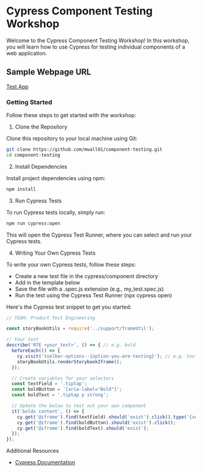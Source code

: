 # Cypress Component Testing Workshop

Welcome to the Cypress Component Testing Workshop! In this workshop, you will learn how to use Cypress for testing individual components of a web application.

## Sample Webpage URL
[Test App](https://rich-text-editor.squarespace.net/?path=/docs/welcome--docs)

### Getting Started

Follow these steps to get started with the workshop:

1. Clone the Repository

Clone this repository to your local machine using Git:

```bash
git clone https://github.com/mwall01/component-testing.git
cd component-testing
```
2. Install Dependencies

Install project dependencies using npm:

```bash
npm install
```

3. Run Cypress Tests

To run Cypress tests locally, simply run:

```bash
npm run cypress:open
```
This will open the Cypress Test Runner, where you can select and run your Cypress tests.

4. Writing Your Own Cypress Tests

To write your own Cypress tests, follow these steps:

- Create a new test file in the cypress/component directory
- Add in the template below
- Save the file with a .spec.js extension (e.g., my_test.spec.js)
- Run the test using the Cypress Test Runner (npx cypress open)

Here's the Cypress test snippet to get you started:

```javascript
// TEAM: Product Test Engineering

const storyBookUtils = require('../support/frameUtil');

// Your test
describe('RTE <your_test>', () => { // e.g. bold
  beforeEach(() => {
    cy.visit('toolbar-options--{option-you-are-testing}'); // e.g. toolbar-options--bold
    storyBookUtils.renderStorybookIframe();
  });

  // Create variables for your selectors
  const textField = '.tiptap';
  const boldButton = '[aria-label="Bold"]';
  const boldText = '.tiptap p strong';

  // Update the below to test out your own component
  it('bolds content', () => {
    cy.get('@iframe').find(textField).should('exist').click().type('{selectall}');
    cy.get('@iframe').find(boldButton).should('exist').click();
    cy.get('@iframe').find(boldText).should('exist');
  });
});

```

Additional Resources
- [Cypress Documentation](https://docs.cypress.io/guides/overview/why-cypress)
